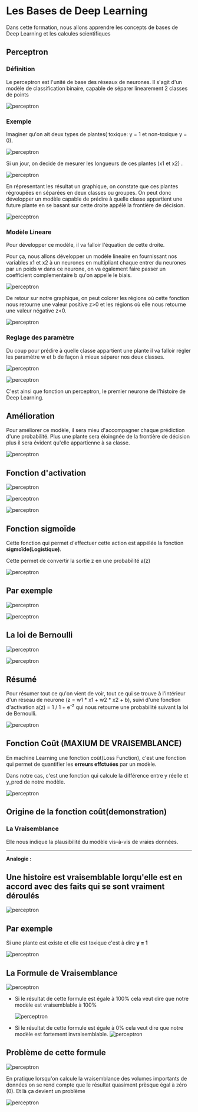 # Les Bases de Deep Learning 
Dans cette formation, nous allons apprendre les concepts de bases de Deep Learning et les calcules scientifiques

## Perceptron
### Définition

Le perceptron est l'unité de base des réseaux de neurones. Il s'agit d'un modèle de classification binaire, capable de séparer linearement 2 classes de points

![perceptron](images/1.png)

### Exemple

Imaginer qu'on ait deux types de plantes( toxique: y = 1 et non-toxique y = 0).

![perceptron](images/2.png)

Si un jour, on decide de mesurer les longueurs de ces plantes (x1 et x2) .

![perceptron](images/3.png)

En répresentant les résultat un graphique, on constate que ces plantes régroupées en séparées en deux classes ou groupes. 
On peut donc développer un modèle capable de prédire à quelle classe appartient une future plante en se basant sur cette droite appélé la frontière de décision.

![perceptron](images/4.png)

### Modèle Lineare
Pour développer ce modèle, il va falloir l'équation de cette droite.

Pour ça, nous allons développer un modèle lineaire en fournissant nos variables x1 et x2 à un neurones en multipliant chaque entrer du neurones par un poids w dans ce neurone, on va  également faire passer un coefficient complementaire b qu'on appelle le biais.

![perceptron](images/5.png)

De retour sur notre graphique, on peut colorer les régions où cette fonction nous retourne une valeur positive z>0 et les régions où elle nous retourne une valeur négative z<0.

![perceptron](images/6.png)

### Reglage des paramètre
Du coup pour prédire à quelle classe appartient une plante il va falloir  régler les paramètre w et b de façon à mieux séparer nos deux classes.

![perceptron](images/7.png)

![perceptron](images/8.png)

C'est ainsi que fonction un perceptron, le premier neurone de l'histoire de Deep Learning.

## Amélioration
Pour améliorer ce modèle, il sera mieu d'accompagner chaque prédiction d'une probabilité. Plus une plante sera éloingnée de la frontière de décision plus il sera évident qu'elle appartienne à sa classe.

![perceptron](images/9.png)

## Fonction d'activation

![perceptron](images/10.png) 

![perceptron](images/11.png)

![perceptron](images/12.png)

## Fonction sigmoïde

Cette fonction qui permet d'effectuer cette action est appélée la fonction **sigmoïde(Logistique)**.

Cette permet de convertir la sortie z en une probabilité a(z)

![perceptron](images/13.png)

## Par exemple 

![perceptron](images/14.png)

![perceptron](images/15.png)

## La loi de Bernoulli
![perceptron](images/16.png)

![perceptron](images/17.png)

## Résumé

Pour résumer tout ce qu'on vient de voir, tout ce qui se trouve à l'intérieur d'un réseau de neurone (z = w1 * x1 + w2 * x2 + b), suivi d'une fonction d'activation a(z) = 1 / 1 + e<sup>-z</sup> qui nous retourne une probabilité suivant la loi de Bernoulli.

![perceptron](images/18.png)

## Fonction Coût (MAXIUM DE VRAISEMBLANCE)
En machine Learning une fonction coût(Loss Function), c'est une fonction qui permet de quantifier les **erreurs effctuées** par un modèle. 

Dans notre cas, c'est une fonction qui calcule la différence entre y réelle et y_pred de notre modèle.

![perceptron](images/19.png)

## Origine de la fonction coût(demonstration)

### La Vraisemblance

Elle nous indique la plausibilité du modèle vis-à-vis de vraies données.

---
**Analogie :**

Une histoire est vraisemblable lorqu'elle est en accord avec des faits qui se sont vraiment déroulés
---

![perceptron](images/20.png)

## Par exemple
Si une plante est existe et elle est toxique c'est à dire **y = 1**

![perceptron](images/21.png)

## La Formule de Vraisemblance

![perceptron](images/22.png)

* Si le résultat de cette formule est égale à 100% cela veut dire que notre modèle est vraisemblable à 100%
  
    ![perceptron](images/23.png)

* Si le résultat de cette formule est égale à 0% cela veut dire que notre modèle est fortement invraisemblable.
    ![perceptron](images/24.png)

## Problème de cette formule

![perceptron](images/25.png)

En pratique lorsqu'on calcule la vraisemblance des volumes importants de données on se rend compte que le résultat quasiment prèsque égal à zéro (0). Et là ça devient un problème

![perceptron](images/26.png)
